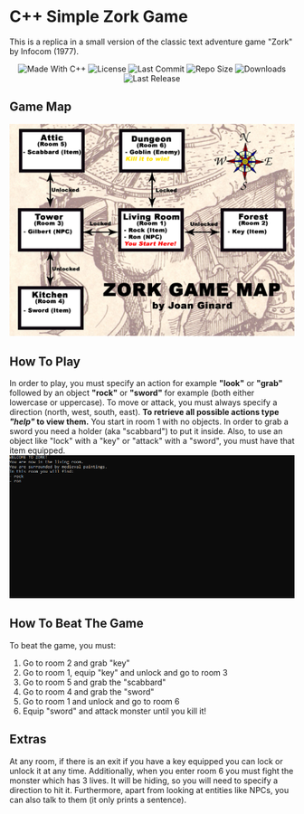 # C++ Simple Zork Game
This is a replica in a small version of the classic text adventure game "Zork" by Infocom (1977). 

<p align="center">
  <a>
    <img alt="Made With C++" src="https://img.shields.io/badge/made%20with-C++-57b9d3.svg?logo=CPlusPlus">
  </a>
  <a>
    <img alt="License" src="https://img.shields.io/github/license/JoanStinson/Zork?logo=github">
  </a>
  <a>
    <img alt="Last Commit" src="https://img.shields.io/github/last-commit/JoanStinson/Zork?logo=Mapbox&color=orange">
  </a>
  <a>
    <img alt="Repo Size" src="https://img.shields.io/github/repo-size/JoanStinson/Zork?logo=VirtualBox">
  </a>
  <a>
    <img alt="Downloads" src="https://img.shields.io/github/downloads/JoanStinson/Zork/total?color=brightgreen">
  </a>
  <a>
    <img alt="Last Release" src="https://img.shields.io/github/v/release/JoanStinson/Zork?include_prereleases&logo=Dropbox&color=yellow">
  </a>
</p>

## Game Map
![](GameMap.jpg)

## How To Play
In order to play, you must specify an action for example **"look"** or **"grab"** followed by an object **"rock"** or **"sword"** for example (both either lowercase or uppercase). 
To move or attack, you must always specify a direction (north, west, south, east).
**To retrieve all possible actions type _"help"_ to view them.**
You start in room 1 with no objects.
In order to grab a sword you need a holder (aka "scabbard") to put it inside. Also, to use an object like "lock" with a "key" or "attack" with a "sword",
you must have that item equipped.
![](example.gif)

## How To Beat The Game
To beat the game, you must:
1. Go to room 2 and grab "key"
2. Go to room 1, equip "key" and unlock and go to room 3
3. Go to room 5 and grab the "scabbard"
4. Go to room 4 and grab the "sword"
5. Go to room 1 and unlock and go to room 6
6. Equip "sword" and attack monster until you kill it!

## Extras
At any room, if there is an exit if you have a key equipped you can lock or unlock it at any time.
Additionally, when you enter room 6 you must fight the monster which has 3 lives. It will be hiding, so you will need to specify a direction to hit it.
Furthermore, apart from looking at entities like NPCs, you can also talk to them (it only prints a sentence).
